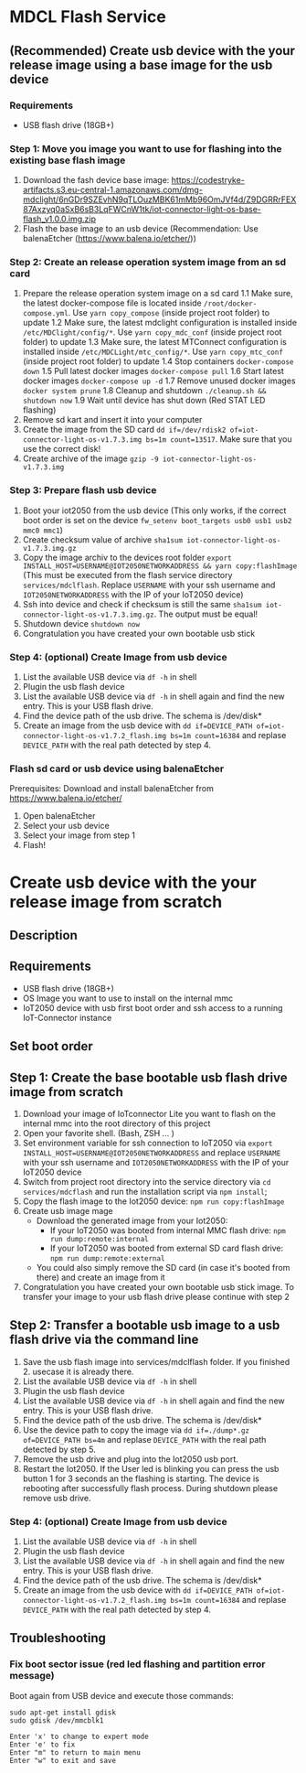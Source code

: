 # MDCL Flash Service

## (Recommended) Create usb device with the your release image using a base image for the usb device

### Requirements

- USB flash drive (18GB+)

### Step 1: Move you image you want to use for flashing into the existing base flash image

1. Download the fash device base image: https://codestryke-artifacts.s3.eu-central-1.amazonaws.com/dmg-mdclight/6nGDr9SZEvhN9qTLOuzMBK61mMb96OmJVf4d/Z9DGRRrFEX87Axzyq0aSxB6sB3LqFWCnW1tk/iot-connector-light-os-base-flash_v1.0.0.img.zip
2. Flash the base image to an usb device (Recommendation: Use balenaEtcher (https://www.balena.io/etcher/))

### Step 2: Create an release operation system image from an sd card

1. Prepare the release operation system image on a sd card
   1.1 Make sure, the latest docker-compose file is located inside `/root/docker-compose.yml`. Use `yarn copy_compose` (inside project root folder) to update
   1.2 Make sure, the latest mdclight configuration is installed inside `/etc/MDClight/config/*`. Use `yarn copy_mdc_conf` (inside project root folder) to update
   1.3 Make sure, the latest MTConnect configuration is installed inside `/etc/MDCLight/mtc_config/*`. Use `yarn copy_mtc_conf` (inside project root folder) to update
   1.4 Stop containers `docker-compose down`
   1.5 Pull latest docker images `docker-compose pull`
   1.6 Start latest docker images `docker-compose up -d`
   1.7 Remove unused docker images `docker system prune`
   1.8 Cleanup and shutdown `./cleanup.sh && shutdown now`
   1.9 Wait until device has shut down (Red STAT LED flashing)
2. Remove sd kart and insert it into your computer
3. Create the image from the SD card `dd if=/dev/rdisk2 of=iot-connector-light-os-v1.7.3.img bs=1m count=13517`. Make sure that you use the correct disk!
4. Create archive of the image `gzip -9 iot-connector-light-os-v1.7.3.img`

### Step 3: Prepare flash usb device

1. Boot your iot2050 from the usb device (This only works, if the correct boot order is set on the device `fw_setenv boot_targets usb0 usb1 usb2 mmc0 mmc1`)
2. Create checksum value of archive `sha1sum iot-connector-light-os-v1.7.3.img.gz`
3. Copy the image archiv to the devices root folder `export INSTALL_HOST=USERNAME@IOT2050NETWORKADDRESS && yarn copy:flashImage` (This must be executed from the flash service directory `services/mdclflash`. Replace `USERNAME` with your ssh username and `IOT2050NETWORKADDRESS` with the IP of your IoT2050 device)
4. Ssh into device and check if checksum is still the same `sha1sum iot-connector-light-os-v1.7.3.img.gz`. The output must be equal!
5. Shutdown device `shutdown now`
6. Congratulation you have created your own bootable usb stick

### Step 4: (optional) Create Image from usb device

1. List the available USB device via `df -h` in shell
2. Plugin the usb flash device
3. List the available USB device via `df -h` in shell again and find the new entry. This is your USB flash drive.
4. Find the device path of the usb drive. The schema is /dev/disk\*
5. Create an image from the usb device with `dd if=DEVICE_PATH of=iot-connector-light-os-v1.7.2_flash.img bs=1m count=16384` and replase `DEVICE_PATH` with the real path detected by step 4.

### Flash sd card or usb device using balenaEtcher

Prerequisites: Download and install balenaEtcher from https://www.balena.io/etcher/

1. Open balenaEtcher
2. Select your usb device
3. Select your image from step 1
4. Flash!

# Create usb device with the your release image from scratch

## Description

## Requirements

- USB flash drive (18GB+)
- OS Image you want to use to install on the internal mmc
- IoT2050 device with usb first boot order and ssh access to a running IoT-Connector instance

## Set boot order

## Step 1: Create the base bootable usb flash drive image from scratch

1.  Download your image of IoTconnector Lite you want to flash on the internal mmc into the root directory of this project
2.  Open your favorite shell. (Bash, ZSH ... )
3.  Set environment variable for ssh connection to IoT2050 via `export INSTALL_HOST=USERNAME@IOT2050NETWORKADDRESS`
    and replace `USERNAME` with your ssh username and `IOT2050NETWORKADDRESS` with the IP of your IoT2050 device
4.  Switch from project root directory into the service directory via `cd services/mdcflash` and run the installation script via `npm install`;
5.  Copy the flash image to the Iot2050 device: `npm run copy:flashImage`
6.  Create usb image mage
    - Download the generated image from your Iot2050:
      - If your IoT2050 was booted from internal MMC flash drive: `npm run dump:remote:internal`
      - If your IoT2050 was booted from external SD card flash drive: `npm run dump:remote:external`
    - You could also simply remove the SD card (in case it's booted from there) and create an image from it
7.  Congratulation you have created your own bootable usb stick image. To transfer your image to your usb flash drive please continue with step 2

## Step 2: Transfer a bootable usb image to a usb flash drive via the command line

1.  Save the usb flash image into services/mdclflash folder. If you finished 2. usecase it is already there.
2.  List the available USB device via `df -h` in shell
3.  Plugin the usb flash device
4.  List the available USB device via `df -h` in shell again and find the new entry. This is your USB flash drive.
5.  Find the device path of the usb drive. The schema is /dev/disk\*
6.  Use the device path to copy the image via `dd if=./dump*.gz of=DEVICE_PATH bs=4m` and replase `DEVICE_PATH` with the real path detected by step 5.
7.  Remove the usb drive and plug into the Iot2050 usb port.
8.  Restart the Iot2050. If the User led is blinking you can press the usb button 1 for 3 seconds an the flashing is starting. The device is rebooting after successfully flash process. During shutdown please remove usb drive.

### Step 4: (optional) Create Image from usb device

1. List the available USB device via `df -h` in shell
2. Plugin the usb flash device
3. List the available USB device via `df -h` in shell again and find the new entry. This is your USB flash drive.
4. Find the device path of the usb drive. The schema is /dev/disk\*
5. Create an image from the usb device with `dd if=DEVICE_PATH of=iot-connector-light-os-v1.7.2_flash.img bs=1m count=16384` and replase `DEVICE_PATH` with the real path detected by step 4.

## Troubleshooting

### Fix boot sector issue (red led flashing and partition error message)

Boot again from USB device and execute those commands:

```
sudo apt-get install gdisk
sudo gdisk /dev/mmcblk1

Enter 'x' to change to expert mode
Enter 'e' to fix
Enter "m" to return to main menu
Enter "w" to exit and save
```
